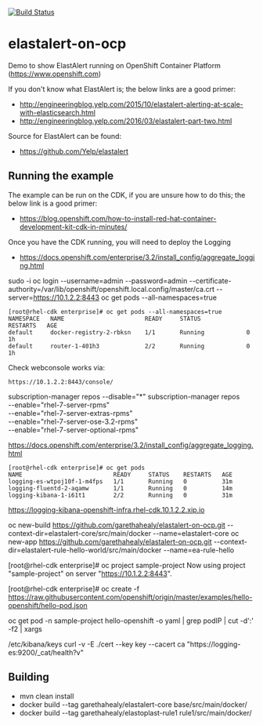 [![Build Status](https://travis-ci.org/garethahealy/elastalert-on-ocp.svg?branch=master)](https://travis-ci.org/garethahealy/elastalert-on-ocp)

# elastalert-on-ocp
Demo to show ElastAlert running on OpenShift Container Platform (https://www.openshift.com)

If you don't know what ElastAlert is; the below links are a good primer:
- http://engineeringblog.yelp.com/2015/10/elastalert-alerting-at-scale-with-elasticsearch.html
- http://engineeringblog.yelp.com/2016/03/elastalert-part-two.html

Source for ElastAlert can be found:
- https://github.com/Yelp/elastalert

## Running the example
The example can be run on the CDK, if you are unsure how to do this; the below link is a good primer:
- https://blog.openshift.com/how-to-install-red-hat-container-development-kit-cdk-in-minutes/

Once you have the CDK running, you will need to deploy the Logging
- https://docs.openshift.com/enterprise/3.2/install_config/aggregate_logging.html

sudo -i
oc login --username=admin --password=admin --certificate-authority=/var/lib/openshift/openshift.local.config/master/ca.crt --server=https://10.1.2.2:8443
oc get pods --all-namespaces=true

    [root@rhel-cdk enterprise]# oc get pods --all-namespaces=true
    NAMESPACE   NAME                       READY     STATUS             RESTARTS   AGE
    default     docker-registry-2-rbksn    1/1       Running            0          1h
    default     router-1-401h3             2/2       Running            0          1h

Check webconsole works via:
    
    https://10.1.2.2:8443/console/

subscription-manager repos --disable="*"
subscription-manager repos \
    --enable="rhel-7-server-rpms" \
    --enable="rhel-7-server-extras-rpms" \
    --enable="rhel-7-server-ose-3.2-rpms" \
    --enable="rhel-7-server-optional-rpms"

https://docs.openshift.com/enterprise/3.2/install_config/aggregate_logging.html

    [root@rhel-cdk enterprise]# oc get pods
    NAME                          READY     STATUS    RESTARTS   AGE
    logging-es-wtpoj10f-1-m4fps   1/1       Running   0          31m
    logging-fluentd-2-aqamw       1/1       Running   0          14m
    logging-kibana-1-i61t1        2/2       Running   0          31m


https://logging-kibana-openshift-infra.rhel-cdk.10.1.2.2.xip.io


oc new-build https://github.com/garethahealy/elastalert-on-ocp.git --context-dir=elastalert-core/src/main/docker --name=elastalert-core
oc new-app https://github.com/garethahealy/elastalert-on-ocp.git --context-dir=elastalert-rule-hello-world/src/main/docker --name=ea-rule-hello


[root@rhel-cdk enterprise]# oc project sample-project
Now using project "sample-project" on server "https://10.1.2.2:8443".

[root@rhel-cdk enterprise]# oc create -f https://raw.githubusercontent.com/openshift/origin/master/examples/hello-openshift/hello-pod.json



oc get pod -n sample-project hello-openshift -o yaml | grep podIP | cut -d':' -f2 | xargs


/etc/kibana/keys
curl -v -E ./cert --key key --cacert ca "https://logging-es:9200/_cat/health?v" 

## Building
- mvn clean install
- docker build --tag garethahealy/elastalert-core base/src/main/docker/
- docker build --tag garethahealy/elastoplast-rule1 rule1/src/main/docker/

